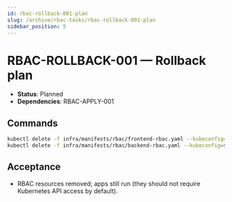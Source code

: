 ```yaml
---
id: rbac-rollback-001-plan
slug: /archive/rbac-tasks/rbac-rollback-001-plan
sidebar_position: 5
---
```


# RBAC-ROLLBACK-001 — Rollback plan

- **Status**: Planned
- **Dependencies**: RBAC-APPLY-001

## Commands

```bash title="Rollback RBAC changes"
kubectl delete -f infra/manifests/rbac/frontend-rbac.yaml --kubeconfig=$HOME/.kube/config || true
kubectl delete -f infra/manifests/rbac/backend-rbac.yaml --kubeconfig=$HOME/.kube/config || true
```

## Acceptance

- RBAC resources removed; apps still run (they should not require Kubernetes API access by default).
